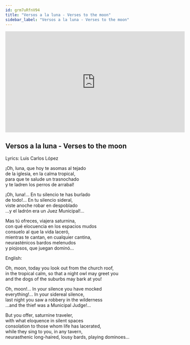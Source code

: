 ```yaml
---
id: grm7uRfnV94
title: "Versos a la luna - Verses to the moon"
sidebar_label: "Versos a la luna - Verses to the moon"
---
```


<div class="video-float-container">
  <iframe
    width="560"
    height="315"
    src="https://www.youtube.com/embed/grm7uRfnV94"
    title="YouTube video player"
    frameborder="0"
    allow="accelerometer; autoplay; clipboard-write; encrypted-media; gyroscope; picture-in-picture; web-share"
    referrerpolicy="strict-origin-when-cross-origin"
    allowfullscreen
  ></iframe>
</div>

## Versos a la luna - Verses to the moon

Lyrics: Luis Carlos López

¡Oh, luna, que hoy te asomas al tejado  
de la iglesia, en la calma tropical,  
para que te salude un trasnochado  
y te ladren los perros de arrabal!

¡Oh, luna!... En tu silencio te has burlado  
de todo!... En tu silencio sideral,  
viste anoche robar en despoblado  
...y el ladrón era un Juez Municipal!...

Mas tú ofreces, viajera saturnina,  
con qué elocuencia en los espacios mudos  
consuelo al que la vida laceró,  
mientras te cantan, en cualquier cantina,  
neurasténicos bardos melenudos  
y piojosos, que juegan dominó...

English:

Oh, moon, today you look out from the church roof,   
in the tropical calm, so that a night owl may greet you  
and the dogs of the suburbs may bark at you!

Oh, moon!... In your silence you have mocked  
everything!... In your sidereal silence,  
last night you saw a robbery in the wilderness  
...and the thief was a Municipal Judge!...

But you offer, saturnine traveler,  
with what eloquence in silent spaces  
consolation to those whom life has lacerated,  
while they sing to you, in any tavern,  
neurasthenic long-haired, lousy bards, playing dominoes...

